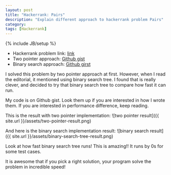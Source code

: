```yaml
---
layout: post
title: "Hackerrank: Pairs"
description: "Explain different approach to hackerrank problem Pairs"
category: 
tags: [Hackerrank]
---
```

{% include JB/setup %}

- Hackerrank problem link: [link](https://www.hackerrank.com/challenges/pairs)
- Two pointer approach: [Github gist](https://gist.github.com/1kohei1/f393dab3ed3d12f17748)
- Binary search approach: [Github girst](https://gist.github.com/1kohei1/bb68f6357e7cd74306d0)

I solved this problem by two pointer approach at first. However, when I read the editorial, it mentioned using binary search tree. I found that is really clever, and decided to try that binary search tree to compare how fast it can run.

My code is on Github gist. Look them up if you are interested in how I wrote them. If you are interested in performance difference, keep reading.

This is the result with two pointer implementation:
![two pointer result]({{ site.url }}/assets/two-pointer-result.png)

And here is the binary search implementation result:
![binary search result]({{ site.url }}/assets/binary-search-tree-result.png)

Look at how fast binary search tree runs! This is amazing!! It runs by 0s for some test cases.

It is awesome that if you pick a right solution, your program solve the problem in incredible speed!